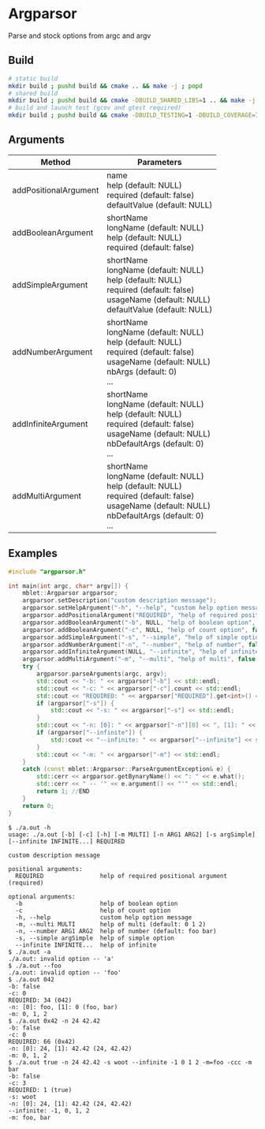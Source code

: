 # Argparsor

Parse and stock options from argc and argv

## Build

```bash
# static build
mkdir build ; pushd build && cmake .. && make -j ; popd
# shared build
mkdir build ; pushd build && cmake -DBUILD_SHARED_LIBS=1 .. && make -j ; popd
# build and launch test (gcov and gtest required)
mkdir build ; pushd build && cmake -DBUILD_TESTING=1 -DBUILD_COVERAGE=1 .. && make -j && make test ; popd
```

## Arguments

|Method|Parameters
|-|-
|addPositionalArgument|name<br/>help (default: NULL)<br/>required (default: false)<br/>defaultValue (default: NULL)
|addBooleanArgument|shortName<br/>longName (default: NULL)<br/>help (default: NULL)<br/>required (default: false)
|addSimpleArgument|shortName<br/>longName (default: NULL)<br/>help (default: NULL)<br/>required (default: false)<br/>usageName (default: NULL)<br/>defaultValue (default: NULL)
|addNumberArgument|shortName<br/>longName (default: NULL)<br/>help (default: NULL)<br/>required (default: false)<br/>usageName (default: NULL)<br/>nbArgs (default: 0)<br/>...
|addInfiniteArgument|shortName<br/>longName (default: NULL)<br/>help (default: NULL)<br/>required (default: false)<br/>usageName (default: NULL)<br/>nbDefaultArgs (default: 0)<br/>...
|addMultiArgument|shortName<br/>longName (default: NULL)<br/>help (default: NULL)<br/>required (default: false)<br/>usageName (default: NULL)<br/>nbDefaultArgs (default: 0)<br/>...

## Examples

```cpp
#include "argparsor.h"

int main(int argc, char* argv[]) {
    mblet::Argparsor argparsor;
    argparsor.setDescription("custom description message");
    argparsor.setHelpArgument("-h", "--help", "custom help option message");
    argparsor.addPositionalArgument("REQUIRED", "help of required positional argument", true);
    argparsor.addBooleanArgument("-b", NULL, "help of boolean option", false);
    argparsor.addBooleanArgument("-c", NULL, "help of count option", false);
    argparsor.addSimpleArgument("-s", "--simple", "help of simple option", false, "argSimple", NULL);
    argparsor.addNumberArgument("-n", "--number", "help of number", false, "ARG1 ARG2", 2, "foo", "bar");
    argparsor.addInfiniteArgument(NULL, "--infinite", "help of infinite");
    argparsor.addMultiArgument("-m", "--multi", "help of multi", false, "MULTI", 3, "0", "1", "2");
    try {
        argparsor.parseArguments(argc, argv);
        std::cout << "-b: " << argparsor["-b"] << std::endl;
        std::cout << "-c: " << argparsor["-c"].count << std::endl;
        std::cout << "REQUIRED: " << argparsor["REQUIRED"].get<int>() << " (" << argparsor["REQUIRED"].str() << ")" << std::endl;
        if (argparsor["-s"]) {
            std::cout << "-s: " << argparsor["-s"] << std::endl;
        }
        std::cout << "-n: [0]: " << argparsor["-n"][0] << ", [1]: " << argparsor["-n"][1].get<double>() << " (" << argparsor["-n"] << ")" << std::endl;
        if (argparsor["--infinite"]) {
            std::cout << "--infinite: " << argparsor["--infinite"] << std::endl;
        }
        std::cout << "-m: " << argparsor["-m"] << std::endl;
    }
    catch (const mblet::Argparsor::ParseArgumentException& e) {
        std::cerr << argparsor.getBynaryName() << ": " << e.what();
        std::cerr << " -- '" << e.argument() << "'" << std::endl;
        return 1; //END
    }
    return 0;
}
```

```
$ ./a.out -h
usage: ./a.out [-b] [-c] [-h] [-m MULTI] [-n ARG1 ARG2] [-s argSimple] [--infinite INFINITE...] REQUIRED

custom description message

positional arguments:
  REQUIRED                help of required positional argument (required)

optional arguments:
  -b                      help of boolean option
  -c                      help of count option
  -h, --help              custom help option message
  -m, --multi MULTI       help of multi (default: 0 1 2)
  -n, --number ARG1 ARG2  help of number (default: foo bar)
  -s, --simple argSimple  help of simple option
  --infinite INFINITE...  help of infinite
$ ./a.out -a
./a.out: invalid option -- 'a'
$ ./a.out --foo
./a.out: invalid option -- 'foo'
$ ./a.out 042
-b: false
-c: 0
REQUIRED: 34 (042)
-n: [0]: foo, [1]: 0 (foo, bar)
-m: 0, 1, 2
$ ./a.out 0x42 -n 24 42.42
-b: false
-c: 0
REQUIRED: 66 (0x42)
-n: [0]: 24, [1]: 42.42 (24, 42.42)
-m: 0, 1, 2
$ ./a.out true -n 24 42.42 -s woot --infinite -1 0 1 2 -m=foo -ccc -m bar
-b: false
-c: 3
REQUIRED: 1 (true)
-s: woot
-n: [0]: 24, [1]: 42.42 (24, 42.42)
--infinite: -1, 0, 1, 2
-m: foo, bar
```